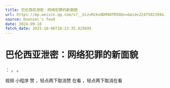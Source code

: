 ```yaml
---
title: 巴伦西亚泄密：网络犯罪的新面貌
url: https://mp.weixin.qq.com/s?__biz=MzkxNDM4OTM3OQ==&mid=2247502394&idx=2&sn=d20e475f870b4eb3d564ff449ce961b0
source: Doonsec's feed
date: 2024-09-18
fetch_date: 2025-10-06T18:23:35.425695
---
```


# 巴伦西亚泄密：网络犯罪的新面貌

：
，
。

视频
小程序
赞
，轻点两下取消赞
在看
，轻点两下取消在看